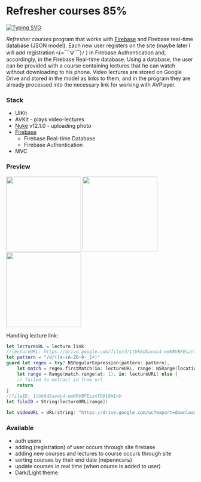 # Refresher courses 85%

[![Typing SVG](https://readme-typing-svg.demolab.com?font=Alata&pause=1000&color=F7F7F7&background=80FFC400&width=435&lines=Insanity+is+doing+the+same+thing;over+and+over+again;expecting+different+results.;Albert+Einstein)](https://git.io/typing-svg)

*Refresher courses* program that works with [Firebase](https://firebase.google.com/) and Firebase real-time database (JSON model). Each new user registers on the site (maybe later I will add registration ﾍ(=￣∇￣)ﾉ ) in Firebase Authentication and, accordingly, in the Firebase Real-time database. Using a database, the user can be provided with a course containing lectures that he can watch without downloading to his phone. Video lectures are stored on Google Drive and stored in the model as links to them, and in the program they are already processed into the necessary link for working with AVPlayer.

### Stack

+ UIKit
+ AVKit - plays video-lectures
+ [Nuke](https://github.com/kean/Nuke) v12.1.0 - uploading photo
+ [Firebase](https://firebase.google.com/)
  + Firebase Real-time Database
  + Firebase Authentication 
+ MVC

### Preview
<p>
  <img src="https://user-images.githubusercontent.com/91137341/233851587-45e4bbbd-cef1-4015-8723-8197b9d3c59d.jpg" width="200">
  <img src="https://user-images.githubusercontent.com/91137341/233852059-297c25d4-a033-497d-81ef-d82f23200cfe.jpg" width="200">
  <img src="https://user-images.githubusercontent.com/91137341/233852246-344714e9-aaff-4cce-9c5b-6b11207efb2e.jpg" width="200">
</p>
 
Handling lecture link:
```Swift
let lectureURL = lecture.link
//lectureURL: https://drive.google.com/file/d/1tUk6dSavwL4-emKRVBFEsznTO916W1hU/view?usp=share_link
let pattern = "/d/([a-zA-Z0-9-_]+)"
guard let regex = try? NSRegularExpression(pattern: pattern),
    let match = regex.firstMatch(in: lectureURL, range: NSRange(location: 0, length: lectureURL.utf16.count)),
    let range = Range(match.range(at: 1), in: lectureURL) else {
    // failed to extract id from url
    return
}
//fileID: 1tUk6dSavwL4-emKRVBFEsznTO916W1hU
let fileID = String(lectureURL[range])

let videoURL = URL(string: "https://drive.google.com/uc?export=download&id=\(fileID)")
```

### Available

+ auth users
+ adding (registration) of user occurs through site firebase
+ adding new courses and lectures to course occurs through site
+ sorting courses by their end date (переписать)
+ update courses in real time (when course is added to user)
+ Dark/Light theme



